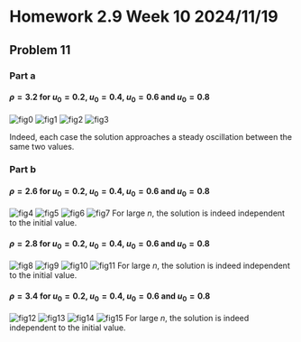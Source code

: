 # Homework 2.9 Week 10 2024/11/19

## Problem 11
### Part a
#### $\rho = 3.2$ for $u_0=0.2$, $u_0=0.4$, $u_0=0.6$ and $u_0=0.8$
![fig0](https://github.com/Sebastian-8-bit/Homework/blob/main/figure/fig0.svg)
![fig1](https://github.com/Sebastian-8-bit/Homework/blob/main/figure/fig1.svg)
![fig2](https://github.com/Sebastian-8-bit/Homework/blob/main/figure/fig2.svg)
![fig3](https://github.com/Sebastian-8-bit/Homework/blob/main/figure/fig3.svg)

Indeed, each case the solution approaches a steady oscillation between the same two values.
### Part b
#### $\rho = 2.6$ for $u_0=0.2$, $u_0=0.4$, $u_0=0.6$ and $u_0=0.8$
![fig4](https://github.com/Sebastian-8-bit/Homework/blob/main/figure/fig4.svg)
![fig5](https://github.com/Sebastian-8-bit/Homework/blob/main/figure/fig5.svg)
![fig6](https://github.com/Sebastian-8-bit/Homework/blob/main/figure/fig6.svg)
![fig7](https://github.com/Sebastian-8-bit/Homework/blob/main/figure/fig7.svg)
For large $n$, the solution is indeed independent to the initial value.

#### $\rho = 2.8$ for $u_0=0.2$, $u_0=0.4$, $u_0=0.6$ and $u_0=0.8$
![fig8](https://github.com/Sebastian-8-bit/Homework/blob/main/figure/fig8.svg)
![fig9](https://github.com/Sebastian-8-bit/Homework/blob/main/figure/fig9.svg)
![fig10](https://github.com/Sebastian-8-bit/Homework/blob/main/figure/fig10.svg)
![fig11](https://github.com/Sebastian-8-bit/Homework/blob/main/figure/fig11.svg)
For large $n$, the solution is indeed independent to the initial value.

#### $\rho = 3.4$ for $u_0=0.2$, $u_0=0.4$, $u_0=0.6$ and $u_0=0.8$
![fig12](https://github.com/Sebastian-8-bit/Homework/blob/main/figure/fig12.svg)
![fig13](https://github.com/Sebastian-8-bit/Homework/blob/main/figure/fig13.svg)
![fig14](https://github.com/Sebastian-8-bit/Homework/blob/main/figure/fig14.svg)
![fig15](https://github.com/Sebastian-8-bit/Homework/blob/main/figure/fig15.svg)
For large $n$, the solution is indeed independent to the initial value.
